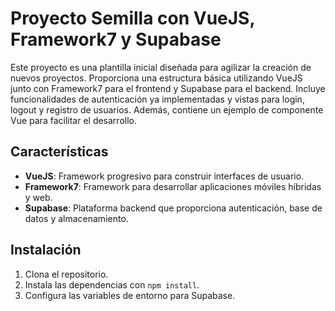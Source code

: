 # Proyecto Semilla con VueJS, Framework7 y Supabase

Este proyecto es una plantilla inicial diseñada para agilizar la creación de nuevos proyectos. Proporciona una estructura básica utilizando VueJS junto con Framework7 para el frontend y Supabase para el backend. Incluye funcionalidades de autenticación ya implementadas y vistas para login, logout y registro de usuarios. Además, contiene un ejemplo de componente Vue para facilitar el desarrollo.

## Características

- **VueJS**: Framework progresivo para construir interfaces de usuario.
- **Framework7**: Framework para desarrollar aplicaciones móviles híbridas y web.
- **Supabase**: Plataforma backend que proporciona autenticación, base de datos y almacenamiento.


## Instalación

1. Clona el repositorio.
2. Instala las dependencias con `npm install`.
3. Configura las variables de entorno para Supabase.
